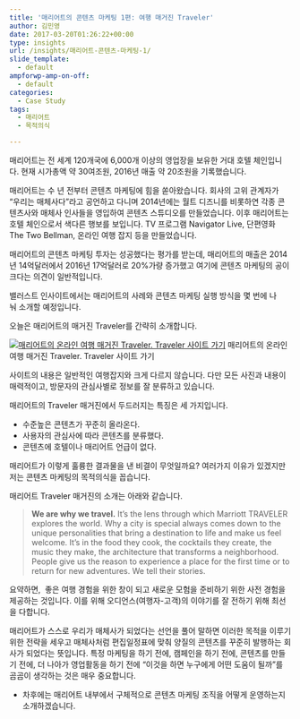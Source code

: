 ```yaml
---
title: '매리어트의 콘텐츠 마케팅 1편: 여행 매거진 Traveler'
author: 김민영
date: 2017-03-20T01:26:22+00:00
type: insights
url: /insights/매리어트-콘텐츠-마케팅-1/
slide_template:
  - default
ampforwp-amp-on-off:
  - default
categories:
  - Case Study
tags:
  - 매리어트
  - 목적의식

---
```

매리어트는 전 세계 120개국에 6,000개 이상의 영업장을 보유한 거대 호텔 체인입니다. 현재 시가총액 약 30여조원, 2016년 매출 약 20조원을 기록했습니다.

매리어트는 수 년 전부터 콘텐츠 마케팅에 힘을 쏟아왔습니다. 회사의 고위 관계자가 &#8220;우리는 매체사다&#8221;라고 공언하고 다니며 2014년에는 월트 디즈니를 비롯하연 각종 콘텐츠사와 매체사 인사들을 영입하여 콘텐츠 스튜디오를 만들었습니다. 이후 매리어트는 호텔 체인으로서 색다른 행보를 보입니다. TV 프로그램 Navigator Live, 단편영화 The Two Bellman, 온라인 여행 잡지 등을 만들었습니다.

매리어트의 콘텐츠 마케팅 투자는 성공했다는 평가를 받는데, 매리어트의 매출은 2014년 14억달러에서 2016년 17억달러로 20%가량 증가했고 여기에 콘텐츠 마케팅의 공이 크다는 의견이 일반적입니다.

밸러스트 인사이트에서는 매리어트의 사례와 콘텐츠 마케팅 실행 방식을 몇 번에 나눠 소개할 예정입니다.

오늘은 매리어트의 매거진 Traveler를 간략히 소개합니다.

<a href="http://traveler.marriott.com/" target="_blank" rel="noopener"><img src="http://static1.squarespace.com/static/57eb896146c3c474983396c7/58aa49a629687f223f0aee71/58c9f1e09de4bb7b62a65722/1489629697743//img.png" alt="매리어트의 온라인 여행 매거진 Traveler. Traveler 사이트 가기" /></a> 매리어트의 온라인 여행 매거진 Traveler. Traveler 사이트 가기

사이트의 내용은 일반적인 여행잡지와 크게 다르지 않습니다. 다만 모든 사진과 내용이 매력적이고, 방문자의 관심사별로 정보를 잘 분류하고 있습니다.

매리어트의 Traveler 매거진에서 두드러지는 특징은 세 가지입니다.

<ul dir="ltr">
  <li>
    수준높은 콘텐츠가 꾸준히 올라온다.
  </li>
  <li>
    사용자의 관심사에 따라 콘텐츠를 분류했다.
  </li>
  <li>
    콘텐츠에 호텔이나 매리어트 언급이 없다.
  </li>
</ul>

매리어트가 이렇게 훌륭한 결과물을 낸 비결이 무엇일까요? 여러가지 이유가 있겠지만 저는 콘텐츠 마케팅의 목적의식을 꼽습니다.

매리어트 Traveler 매거진의 소개는 아래와 같습니다.

> **We are why we travel.** It’s the lens through which Marriott TRAVELER explores the world. Why a city is special always comes down to the unique personalities that bring a destination to life and make us feel welcome. It’s in the food they cook, the cocktails they create, the music they make, the architecture that transforms a neighborhood. People give us the reason to experience a place for the first time or to return for new adventures. We tell their stories.

요약하면,  좋은 여행 경험을 위한 창이 되고 새로운 모험을 준비하기 위한 사전 경험을 제공하는 것입니다. 이를 위해 오디언스(여행자-고객)의 이야기를 잘 전하기 위해 최선을 다합니다.

매리어트가 스스로 우리가 매체사가 되었다는 선언을 풀어 말하면 이러한 목적을 이루기 위한 전략을 세우고 매체사처럼 편집일정표에 맞춰 양질의 콘텐츠를 꾸준히 발행하는 회사가 되었다는 뜻입니다. 특정 마케팅을 하기 전에, 캠페인을 하기 전에, 콘텐츠를 만들기 전에, 더 나아가 영업활동을 하기 전에 &#8220;이것을 하면 누구에게 어떤 도움이 될까&#8221;를 곰곰이 생각하는 것은 매우 중요합니다.

* 차후에는 매리어트 내부에서 구체적으로 콘텐츠 마케팅 조직을 어떻게 운영하는지 소개하겠습니다.